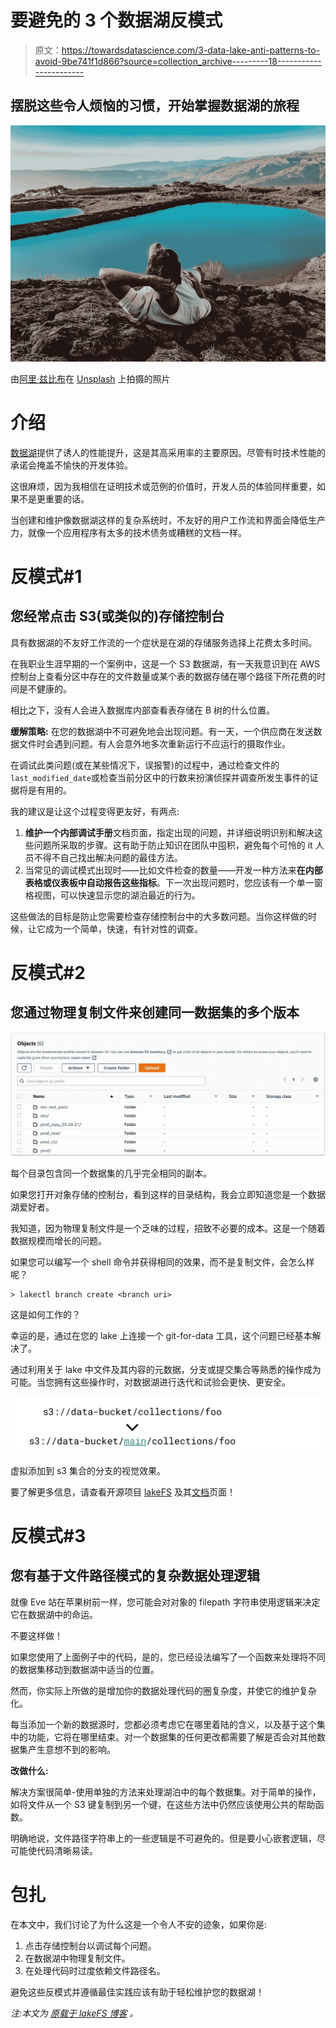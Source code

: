# 要避免的 3 个数据湖反模式

> 原文：<https://towardsdatascience.com/3-data-lake-anti-patterns-to-avoid-9be741f1d866?source=collection_archive---------18----------------------->

## 摆脱这些令人烦恼的习惯，开始掌握数据湖的旅程

![](img/e2e4737bec13774051c27f24a3849d98.png)

由[阿里·兹比布](https://unsplash.com/@alizbib?utm_source=unsplash&utm_medium=referral&utm_content=creditCopyText)在 [Unsplash](/s/photos/data-lake?utm_source=unsplash&utm_medium=referral&utm_content=creditCopyText) 上拍摄的照片

# 介绍

[数据湖](https://lakefs.io/data-lakes/)提供了诱人的性能提升，这是其高采用率的主要原因。尽管有时技术性能的承诺会掩盖不愉快的开发体验。

这很麻烦，因为我相信在证明技术或范例的价值时，开发人员的体验同样重要，如果不是更重要的话。

当创建和维护像数据湖这样的复杂系统时，不友好的用户工作流和界面会降低生产力，就像一个应用程序有太多的技术债务或糟糕的文档一样。

# 反模式#1

## 您经常点击 S3(或类似的)存储控制台

具有数据湖的不友好工作流的一个症状是在湖的存储服务选择上花费太多时间。

在我职业生涯早期的一个案例中，这是一个 S3 数据湖，有一天我意识到在 AWS 控制台上查看分区中存在的文件数量或某个表的数据存储在哪个路径下所花费的时间是不健康的。

相比之下，没有人会进入数据库内部查看表存储在 B 树的什么位置。

**缓解策略:** 在您的数据湖中不可避免地会出现问题。有一天，一个供应商在发送数据文件时会遇到问题。有人会意外地多次重新运行不应运行的摄取作业。

在调试此类问题(或在某些情况下，误报警)的过程中，通过检查文件的`last_modified_date`或检查当前分区中的行数来扮演侦探并调查所发生事件的证据将是有用的。

我的建议是让这个过程变得更友好，有两点:

1.  **维护一个内部调试手册**文档页面，指定出现的问题，并详细说明识别和解决这些问题所采取的步骤。这有助于防止知识在团队中囤积，避免每个可怜的 it 人员不得不自己找出解决问题的最佳方法。
2.  当常见的调试模式出现时——比如文件检查的数量——开发一种方法来**在内部表格或仪表板中自动报告这些指标**。下一次出现问题时，您应该有一个单一窗格视图，可以快速显示您的湖泊最近的行为。

这些做法的目标是防止您需要检查存储控制台中的大多数问题。当你这样做的时候，让它成为一个简单，快速，有针对性的调查。

# 反模式#2

## 您通过物理复制文件来创建同一数据集的多个版本

![](img/15c03fe42ba5c041b39a559b5870aa89.png)

每个目录包含同一个数据集的几乎完全相同的副本。

如果您打开对象存储的控制台，看到这样的目录结构，我会立即知道您是一个数据湖爱好者。

我知道，因为物理复制文件是一个乏味的过程，招致不必要的成本。这是一个随着数据规模而增长的问题。

如果您可以编写一个 shell 命令并获得相同的效果，而不是复制文件，会怎么样呢？

```
> lakectl branch create <branch uri>
```

这是如何工作的？

幸运的是，通过在您的 lake 上连接一个 git-for-data 工具，这个问题已经基本解决了。

通过利用关于 lake 中文件及其内容的元数据，分支或提交集合等熟悉的操作成为可能。当您拥有这些操作时，对数据湖进行迭代和试验会更快、更安全。

![](img/5517fdd34ec8d50fb50f6b1b86dfe951.png)

虚拟添加到 s3 集合的分支的视觉效果。

要了解更多信息，请查看开源项目 [lakeFS](https://github.com/treeverse/lakeFS) 及其[文档](https://docs.lakefs.io/)页面！

# 反模式#3

## 您有基于文件路径模式的复杂数据处理逻辑

就像 Eve 站在苹果树前一样，您可能会对对象的 filepath 字符串使用逻辑来决定它在数据湖中的命运。

不要这样做！

如果您使用了上面例子中的代码，是的，您已经设法编写了一个函数来处理将不同的数据集移动到数据湖中适当的位置。

然而，你实际上所做的是增加你的数据处理代码的圈复杂度，并使它的维护复杂化。

每当添加一个新的数据源时，您都必须考虑它在哪里着陆的含义，以及基于这个集中的功能，它将在哪里结束。对一个数据集的任何更改都需要了解是否会对其他数据集产生意想不到的影响。

**改做什么:**

解决方案很简单-使用单独的方法来处理湖泊中的每个数据集。对于简单的操作，如将文件从一个 S3 键复制到另一个键，在这些方法中仍然应该使用公共的帮助函数。

明确地说，文件路径字符串上的一些逻辑是不可避免的。但是要小心嵌套逻辑，尽可能使代码清晰易读。

# 包扎

在本文中，我们讨论了为什么这是一个令人不安的迹象，如果你是:

1.  点击存储控制台以调试每个问题。
2.  在数据湖中物理复制文件。
3.  在处理代码时过度依赖文件路径名。

避免这些反模式并遵循最佳实践应该有助于轻松维护您的数据湖！

*注:本文为* [*原载于 lakeFS 博客*](https://lakefs.io/data-lake-anti-patterns-to-avoid/) *。*